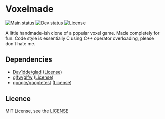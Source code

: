 # Voxelmade

[![Main status](https://travis-ci.com/ttrounce/voxelmade.svg?branch=main)](https://travis-ci.com/ttrounce/voxelmade)
[![Dev status](https://travis-ci.com/ttrounce/voxelmade.svg?branch=dev)](https://travis-ci.com/ttrounce/voxelmade)
[![License](https://img.shields.io/github/license/ttrounce/voxelmade)](https://github.com/ttrounce/voxelmade/blob/main/LICENSE.md)

A little handmade-ish clone of a popular voxel game. Made completely for fun.
Code style is essentially C using C++ operator overloading, please don't hate me.

## Dependencies

- [Dav1dde/glad](https://github.com/Dav1dde/glad) ([License](https://github.com/Dav1dde/glad/blob/master/LICENSE))
- [glfw/glfw](https://github.com/glfw/glfw) ([License](https://github.com/glfw/glfw/blob/master/LICENSE.md))
- [google/googletest](https://github.com/google/googletest) ([License](https://github.com/google/googletest/blob/master/LICENSE))

## Licence

MIT License, see the [LICENSE](./LICENSE.md)
